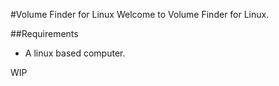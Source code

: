 #Volume Finder for Linux
Welcome to Volume Finder for Linux.

##Requirements
- A linux based computer.


WIP
